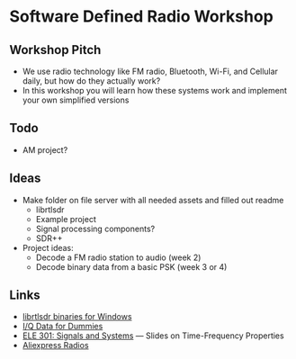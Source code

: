 # Software Defined Radio Workshop

## Workshop Pitch

- We use radio technology like FM radio, Bluetooth, Wi-Fi, and Cellular daily, but how do they actually work?
- In this workshop you will learn how these systems work and implement your own simplified versions

## Todo

- AM project?

## Ideas

- Make folder on file server with all needed assets and filled out readme
  - librtlsdr
  - Example project
  - Signal processing components?
  - SDR++
- Project ideas:
  - Decode a FM radio station to audio (week 2)
  - Decode binary data from a basic PSK (week 3 or 4)

## Links

- [librtlsdr binaries for Windows](https://ftp.osmocom.org/binaries/windows/rtl-sdr/)
- [I/Q Data for Dummies](http://whiteboard.ping.se/SDR/IQ)
- [ELE 301: Signals and Systems](https://www.princeton.edu/~cuff/ele301/files/lecture8_2.pdf) &mdash; Slides on Time-Frequency Properties
- [Aliexpress Radios](https://www.aliexpress.us/item/3256805615967211.html?pvid=4ecbce2d-8b05-4c66-8c7f-75855350fbc3&_t=gps-id%3ApcDetailTopMoreOtherSeller%2Cscm-url%3A1007.40050.354490.0%2Cpvid%3A4ecbce2d-8b05-4c66-8c7f-75855350fbc3%2Ctpp_buckets%3A668%232846%238114%231999&pdp_ext_f=%7B%22order%22%3A%2241%22%2C%22eval%22%3A%221%22%2C%22sceneId%22%3A%2230050%22%7D&pdp_npi=4%40dis!USD!19.35!9.68!!!140.72!70.36!%402101d9ee17394913408098168e7c24!12000034402210148!rec!US!!ABXZ&utparam-url=scene%3ApcDetailTopMoreOtherSeller%7Cquery_from%3A#nav-moretolove)
